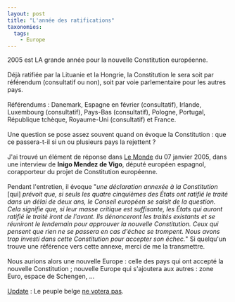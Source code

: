 ```yaml
---
layout: post
title: "L'année des ratifications"
taxonomies: 
  tags: 
    - Europe
---
```

2005 est LA grande année pour la nouvelle Constitution européenne.<br />
<br />
Déjà ratifiée par la Lituanie et la Hongrie, la Constitution le sera soit par référendum (consultatif ou non), soit par voie parlementaire pour les autres pays.<br />
<br />
Référendums : Danemark, Espagne en février (consultatif), Irlande, Luxembourg (consultatif), Pays-Bas (consultatif), Pologne, Portugal, République tchèque, Royaume-Uni (consultatif) et France.<br />
<br />
Une question se pose assez souvent quand on évoque la Constitution : que ce passera-t-il si un ou plusieurs pays la rejettent ?<br />
<br />
J'ai trouvé un élément de réponse dans <a href="http://www.lemonde.fr/">Le Monde</a> du 07 janvier 2005, dans une interview de <b>Inigo Mendez de Vigo</b>, député européen espagnol, corapporteur du projet de Constitution européenne.<br />
<br />
Pendant l'entretien, il évoque "<i>une déclaration annexée à la Constitution </i>[qui]<i> prévoit que, si seuls les quatre cinquièmes des États ont ratifié le traité dans un délai de deux ans, le Conseil européen se saisit de la question. Cela signifie que, si leur masse critique est suffisante, les États qui auront ratifié le traité iront de l'avant. Ils dénonceront les traités existants et se réuniront le lendemain pour approuver la nouvelle Constitution. Ceux qui pensent que rien ne se passera en cas d'échec se trompent. Nous avons trop investi dans cette Constitution pour accepter son échec.</i>" Si quelqu'un trouve une référence vers cette annexe, merci de me la transmettre.<br />
<br />
Nous aurions alors une nouvelle Europe : celle des pays qui ont accepté la nouvelle Constitution ; nouvelle Europe qui s'ajoutera aux autres : zone Euro, espace de Schengen, ...<br />
<br />
<u>Update</u> : Le peuple belge <a href="http://www.euractiv.com/Article?tcmuri=tcm:28-134603-16&amp;type=News">ne votera pas</a>.

